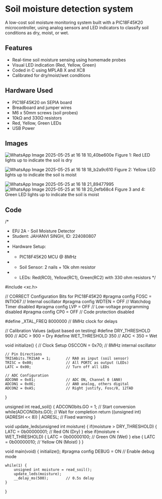 # Soil moisture detection system
A low-cost soil moisture monitoring system built with a PIC18F45K20 microcontroller, using analog sensors and LED indicators to classify soil conditions as dry, moist, or wet.

## Features
- Real-time soil moisture sensing using homemade probes
- Visual LED indication (Red, Yellow, Green)
- Coded in C using MPLAB X and XC8
- Calibrated for dry/moist/wet conditions

## Hardware Used
- PIC18F45K20 on SEPIA board
- Breadboard and jumper wires
- M6 x 50mm screws (soil probes)
- 10kΩ and 330Ω resistors
- Red, Yellow, Green LEDs
- USB Power

## Images
![WhatsApp Image 2025-05-25 at 16 18 10_40be600e](https://github.com/user-attachments/assets/04d2efe6-aaff-46af-9639-5291587608b5)
Figure 1: Red LED lights up to indicate the soil is dry

![WhatsApp Image 2025-05-25 at 16 18 18_b2a9c610](https://github.com/user-attachments/assets/c73ab976-00fc-4173-b816-de31f9d877e0)
Figure 2: Yellow LED lights up to indicate the soil is moist

![WhatsApp Image 2025-05-25 at 16 18 21_89477995](https://github.com/user-attachments/assets/41664b31-c367-456a-8ae0-cf84ae9f6114)
![WhatsApp Image 2025-05-25 at 16 18 20_0efb68c4](https://github.com/user-attachments/assets/cd7b4e5e-9069-4d6f-adc6-8d7edb03990f)
Figure 3 and 4: Green LED lights up to indicate the soil is moist



## Code
/* 
 * EPJ 2A - Soil Moisture Detector
 * Student: JAHANVI SINGH, ID: 224080807
 * 
 * Hardware Setup:
 * - PIC18F45K20 MCU @ 8MHz
 * - Soil Sensor: 2 nails + 10k ohm resistor
 * - LEDs: Red(RC0), Yellow(RC1), Green(RC2) with 330 ohm resistors
 */

#include <xc.h>

// CORRECT Configuration Bits for PIC18F45K20
#pragma config FOSC = INTIO67   // Internal oscillator
#pragma config WDTEN = OFF      // Watchdog Timer disabled
#pragma config LVP = OFF        // Low-voltage programming disabled
#pragma config CP0 = OFF        // Code protection disabled

#define _XTAL_FREQ 8000000      // 8MHz clock for delays

// Calibration Values (adjust based on testing)
#define DRY_THRESHOLD   900     // ADC > 900 = Dry
#define WET_THRESHOLD   350     // ADC < 350 = Wet

void initialize() {
    // Clock Setup
    OSCCON = 0x70;              // 8MHz internal oscillator
    
    // Pin Directions
    TRISAbits.TRISA0 = 1;       // RA0 as input (soil sensor)
    TRISC = 0x00;               // All PORTC as output (LEDs)
    LATC = 0x00;                // Turn off all LEDs
    
    // ADC Configuration
    ADCON0 = 0x01;              // ADC ON, Channel 0 (AN0)
    ADCON1 = 0x0E;              // AN0 analog, others digital
    ADCON2 = 0xA5;              // Right justify, Fosc/8, 12TAD
}

unsigned int read_soil() {
    ADCON0bits.GO = 1;          // Start conversion
    while(ADCON0bits.GO);       // Wait for completion
    return ((unsigned int)(ADRESH << 8)) | ADRESL; // Fixed warning
}

void update_leds(unsigned int moisture) {
    if(moisture > DRY_THRESHOLD) {
        LATC = 0b00000001;      // Red ON (Dry)
    } 
    else if(moisture < WET_THRESHOLD) {
        LATC = 0b00000100;      // Green ON (Wet)
    } 
    else {
        LATC = 0b00000010;      // Yellow ON (Moist)
    }
}

void main(void) {
    initialize();
    #pragma config DEBUG = ON  // Enable debug mode
    
    while(1) {
        unsigned int moisture = read_soil();
        update_leds(moisture);
        __delay_ms(500);        // 0.5s delay
    }
}



